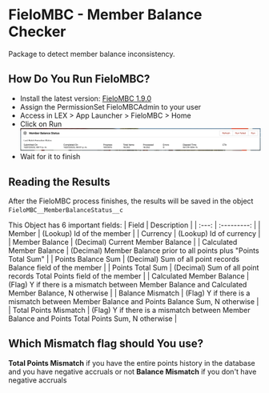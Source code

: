 # FieloMBC - Member Balance Checker

Package to detect member balance inconsistency.

## How Do You Run FieloMBC?

- Install the latest version: [FieloMBC 1.9.0](https://login.salesforce.com/packaging/installPackage.apexp?p0=04tHY0000000VjbYAE)
- Assign the PermissionSet FieloMBCAdmin to your user
- Access in LEX > App Launcher > FieloMBC > Home
- Click on Run
![Alt text](image-1.png)
- Wait for it to finish

## Reading the Results

After the FieloMBC process finishes, the results will be saved in the object `FieloMBC__MemberBalanceStatus__c`

This Object has 6 important fields:
| Field | Description |
| :---: | :---------: |
| Member | (Lookup) Id of the member |
| Currency | (Lookup) Id of currency |
| Member Balance | (Decimal) Current Member Balance |
| Calculated Member Balance | (Decimal) Member Balance prior to all points plus "Points Total Sum" |
| Points Balance Sum | (Decimal) Sum of all point records Balance field of the member |
| Points Total Sum | (Decimal) Sum of all point records Total Points field of the member |
| Calculated Member Balance | (Flag) Y if there is a mismatch between Member Balance and Calculated Member Balance, N otherwise |
| Balance Mismatch | (Flag) Y if there is a mismatch between Member Balance and Points Balance Sum, N otherwise |
| Total Points Mismatch | (Flag) Y if there is a mismatch between Member Balance and Points Total Points Sum, N otherwise |

## Which Mismatch flag should You use?

**Total Points Mismatch** if you have the entire points history in the database and you have negative accruals or not
**Balance Mismatch** if you don't have negative accruals
